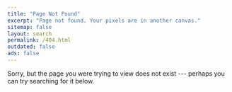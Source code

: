 ```yaml
---
title: "Page Not Found"
excerpt: "Page not found. Your pixels are in another canvas."
sitemap: false
layout: search
permalink: /404.html
outdated: false
ads: false
---
```


Sorry, but the page you were trying to view does not exist --- perhaps you can try searching for it below.
